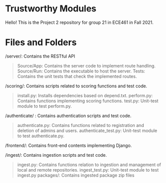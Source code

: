 ﻿# Trustworthy Modules

Hello! This is the Project 2 repository for group 21 in ECE461 in Fall 2021. 


# Files and Folders
/server/: Contains the RESTful API
>Source/App: Contains the server code to implement route handling.
>Source/Run: Contains the executable to host the server.
>Tests: Contains the unit tests that check the implemented routes.

/scoring/: Contains scripts related to scoring functions and test code.
>install.py: Installs dependencies based on depend.txt.
>perform.py: Contains functions implementing scoring functions.
>test.py: Unit-test module to test perform.py.

/authenticate/ : Contains authentication scripts and test code.
>authenticate.py: Contains functions related to registration and deletion of admins and users.
>authenticate_test.py: Unit-test module to test authenticate.py.

/frontend/: Contains front-end contents implementing Django.

/ingest/: Contains ingestion scripts and test code.
>ingest.py: Contains functions relation to ingestion and management of local and remote repositories.
>ingest_test.py: Unit-test module to test ingest.py
>packages/: Contains ingested package zip files

